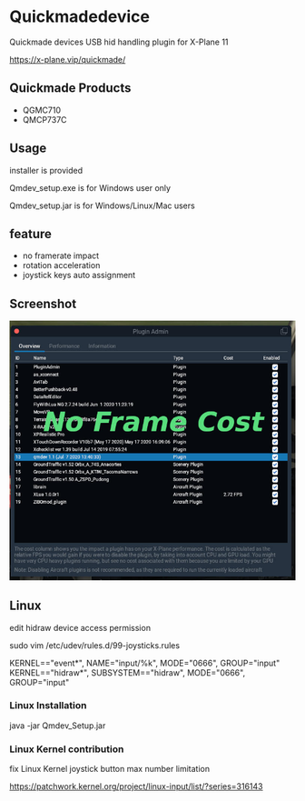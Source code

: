 # Quickmadedevice

Quickmade devices USB hid handling plugin for X-Plane 11

https://x-plane.vip/quickmade/

## Quickmade Products ##

* QGMC710
* QMCP737C 

## Usage ##

installer is provided

Qmdev_setup.exe is for Windows user only

Qmdev_setup.jar is for Windows/Linux/Mac users



## feature ##

* no framerate impact
* rotation acceleration
* joystick keys auto assignment

## Screenshot ##

![qmdev](nocost.jpg)

## Linux ##

edit hidraw device access permission

sudo vim /etc/udev/rules.d/99-joysticks.rules

KERNEL=="event*", NAME="input/%k", MODE="0666", GROUP="input"
KERNEL=="hidraw*", SUBSYSTEM=="hidraw", MODE="0666", GROUP="input"


### Linux Installation ##
java -jar Qmdev_Setup.jar

### Linux Kernel contribution ###
fix Linux Kernel joystick button max number limitation

https://patchwork.kernel.org/project/linux-input/list/?series=316143
